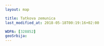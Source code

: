 ```yaml
---
layout: map

title: Tatkova zemunica
last_modified_at: 2018-05-18T00:19:16+02:00

WDPA: [328852]
geoSrbija:
---
```

